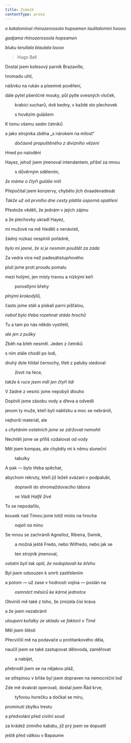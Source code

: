 ```yaml
---
title: Zimník
contentType: prose
---
```


_o katalominai rhinozerossola hopsamen laulitalomini hoooo_

_gadjama rhinozerossola hopsamen_

_bluku terullala blaulala loooo_

> Hugo Ball

Dostal jsem kolesový parník Brazaville,

hromadu uhlí,

nášivku na rukáv a písemné pověření,

dále pytel pšeničné mouky, půl pytle ovesných vloček,

        krabici sucharů, dvě bedny, v každé sto plechovek

        s hovězím gulášem

K tomu všemu sedm četníků

a jako strojníka zběha „s nárokem na milost“

        _dočasně propuštěného z divizního vězení_

  

Hned po nalodění

Hayez, jehož jsem jmenoval intendantem, přišel za mnou

        s důvěrným sdělením,

_že máme o čtyři guláše míň_

  

Přepočítal jsem konzervy, chybělo jich dvaadevadesát

_Takže už od prvního dne cesty platila úsporná opatření_

  

Přestože věděli, že jednám v jejich zájmu

a že plechovky ukradl Hayez,

mí mužové na mě hleděli s nenávistí,

žádný rozkaz nesplnili pořádně,

_bylo mi jasné, že si je nesmím pouštět za záda_

  

Za vedra více než padesátistupňového

pluli jsme proti proudu pomalu

mezi holými, jen místy travou a nízkými keři

        porostlými břehy

_plnými krokodýlů,_

  

často jsme stáli a pískali parní píšťalou,

_neboť bylo třeba rozehnat stádo hrochů_

  

Tu a tam po nás někdo vystřelil,

_ale jen z pušky_

  

Zběh na břeh nesměl. Jeden z četníků

s ním stále chodil po lodi,

druhý dole hlídal černochy, třetí z paluby sledoval

        život na řece,

_takže k ruce jsem měl jen čtyři lidi_

  

V žádné z vesnic jsme nepobyli dlouho

Doplnili jsme zásobu vody a dřeva a odvedli

jenom ty muže, kteří byli nablízku a moc se nebránili,

nejhorší materiál, ale

_s chytáním ostatních jsme se zdržovat nemohli_

  

Nechtěli jsme se příliš vzdalovat od vody

Měl jsem kompas, ale chyběly mi k němu sluneční

        tabulky

A pak — bylo třeba spěchat,

abychom rekruty, kteří již leželi svázaní v podpalubí,

        dopravili do shromaždovacího tábora

        _ve Vádí Halfě živé_

  

To se nepodařilo,

kousek nad Timou jsme totiž místo na hrocha

        _najeli na minu_

  

Se mnou se zachránili Agnelloz, Ribeira, Swinik,

        a možná ještě Fredo, nebo Wilfredo, nebo jak se

        ten strojník jmenoval,

_ostatní byli tak opilí, že nedoplavali ke břehu_

  

Byl jsem odsouzen k smrti zastřelením

a potom — už zase v hodnosti vojína — poslán na

        _osmnáct měsíců ke kárné jednotce_

  

Obvinili mě také z toho, že zmizela čísi kráva

a že jsem nezabránil

_uloupení kořalky ze skladu ve faktorii v Timě_

  

Měl jsem štěstí

Přecvičili mě na podavače u protitankového děla,

naučil jsem se také zastupovat dělovoda, zaměřovat

        a nabíjet,

přebrodil jsem se na nějakou pláž,

se střepinou v břiše byl jsem dopraven na nemocniční loď

Zde mě dvakrát operovali, dostal jsem Řád krve,

        tyfovou horečku a dočkal se míru,

prominutí zbytku trestu

a předvolání před civilní soud

za krádež zimního kabátu, jíž prý jsem se dopustil

ještě před válkou v Bapaume

